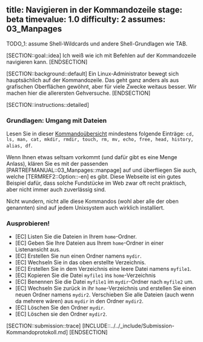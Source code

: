 title: Navigieren in der Kommandozeile
stage: beta
timevalue: 1.0
difficulty: 2
assumes: 03_Manpages
---

TODO_1: assume Shell-Wildcards und andere Shell-Grundlagen wie TAB.

[SECTION::goal::idea]
Ich weiß wie ich mit Befehlen auf der Kommandozeile navigieren kann.
[ENDSECTION]

[SECTION::background::default]
Ein Linux-Administrator bewegt sich hauptsächlich auf der Kommandozeile.
Das geht ganz anders als aus grafischen Oberflächen gewöhnt, aber für viele Zwecke
weitaus besser.
Wir machen hier die allerersten Gehversuche.
[ENDSECTION]

[SECTION::instructions::detailed]

### Grundlagen: Umgang mit Dateien

Lesen Sie in dieser
[Kommandoübersicht](https://bytescout.com/blog/most-used-linux-commands.html)
mindestens folgende Einträge: 
`cd, ls, man, cat, mkdir, rmdir, touch, rm, mv, echo, free, head, history, alias, df`.

Wenn Ihnen etwas seltsam vorkommt (und dafür gibt es eine Menge Anlass),
klären Sie es mit der passenden [PARTREFMANUAL::03_Manpages::manpage] auf
und überfliegen Sie auch, welche [TERMREF2::Option::-en] es gibt.
Diese Webseite ist ein gutes Beispiel dafür, dass solche Fundstücke im Web
zwar oft recht praktisch, aber nicht immer auch zuverlässig sind.

Nicht wundern, nicht alle diese Kommandos (wohl aber alle der oben genannten) sind auf jedem
Unixsystem auch wirklich installiert.


### Ausprobieren!

- [EC] Listen Sie die Dateien in Ihrem `home`-Ordner.
- [EC] Geben Sie Ihre Dateien aus Ihrem `home`-Ordner in einer Listenansicht aus.
- [EC] Erstellen Sie nun einen Ordner namens `mydir`.
- [EC] Wechseln Sie in das oben erstellte Verzeichnis.
- [EC] Erstellen Sie in dem Verzeichnis eine leere Datei namens `myfile1`.
- [EC] Kopieren Sie die Datei `myfile1` ins `home`-Verzeichnis
- [EC] Benennen Sie die Datei `myfile1` im `mydir`-Ordner nach `myfile2` um.
- [EC] Wechseln Sie zurück in ihr `home`-Verzeichnis und erstellen Sie einen neuen Ordner namens `mydir2`. 
  Verschieben Sie alle Dateien (auch wenn da mehrere wären) aus `mydir` in den Ordner `mydir2`.
- [EC] Löschen Sie den Ordner `mydir`.
- [EC] Löschen sie den Ordner `mydir2`.

[SECTION::submission::trace]
[INCLUDE::../../_include/Submission-Kommandoprotokoll.md]
[ENDSECTION]
